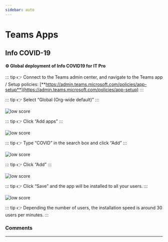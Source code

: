 ```yaml
---
sidebar: auto
---
```


# Teams Apps

## Info COVID-19

#### ⚙️ Global deployment of Info COVID19 for IT Pro

::: tip 👉 
Connect to the Teams admin center, and navigate to the Teams app / Setup policies: [**https://admin.teams.microsoft.com/policies/app-setup**](https://admin.teams.microsoft.com/policies/app-setup)
:::

::: tip 👉 
Select “Global (Org-wide default)”
:::

<div class="image_center">
  <img :src="$withBase('/assets/img/en/covid1.jpg')" alt="low score">
</div>

::: tip 👉 
Click “Add apps”
:::

<div class="image_center">
  <img :src="$withBase('/assets/img/en/covid2.jpg')" alt="low score">
</div>

::: tip 👉 
Type “COVID” in the search box and click “Add”
:::

<div class="image_center">
  <img :src="$withBase('/assets/img/en/covid3.jpg')" alt="low score">
</div>

::: tip  👉
Click “Add”
:::

<div class="image_center">
  <img :src="$withBase('/assets/img/en/covid4.jpg')" alt="low score">
</div>

::: tip 👉 
Click “Save” and the app will be installed to all your users.
:::

<div class="image_center">
  <img :src="$withBase('/assets/img/en/covid5.jpg')" alt="low score">
</div>

::: tip 👉 
Depending the number of users, the installation speed is around 30 users per minutes.
:::



### Comments
---
<Commentaire />
